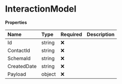 # InteractionModel

**Properties**

| Name        | Type   | Required | Description |
| :---------- | :----- | :------- | :---------- |
| Id          | string | ❌       |             |
| ContactId   | string | ❌       |             |
| SchemaId    | string | ❌       |             |
| CreatedDate | string | ❌       |             |
| Payload     | object | ❌       |             |

<!-- This file was generated by liblab | https://liblab.com/ -->
